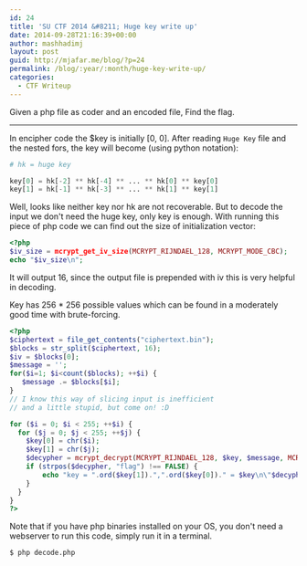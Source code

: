 ```yaml
---
id: 24
title: 'SU CTF 2014 &#8211; Huge key write up'
date: 2014-09-28T21:16:39+00:00
author: mashhadimj
layout: post
guid: http://mjafar.me/blog/?p=24
permalink: /blog/:year/:month/huge-key-write-up/
categories:
  - CTF Writeup
---
```


Given a php file as coder and an encoded file, Find the flag.

------

In encipher code the $key is initially [0, 0]. After reading `Huge Key` file and the nested fors, the key will become (using python notation):

```python
# hk = huge key

key[0] = hk[-2] ** hk[-4] ** ... ** hk[0] ** key[0]
key[1] = hk[-1] ** hk[-3] ** ... ** hk[1] ** key[1]
```

Well, looks like neither key nor hk are not recoverable. But to decode the input we don't need the huge key, only key is enough.
With running this piece of php code we can find out the size of initialization vector:


```php
<?php
$iv_size = mcrypt_get_iv_size(MCRYPT_RIJNDAEL_128, MCRYPT_MODE_CBC);
echo "$iv_size\n";
```

It will output 16, since the output file is prepended with iv this is very helpful in decoding.

Key has 256 * 256 possible values which can be found in a moderately good time with brute-forcing.

```php
<?php
$ciphertext = file_get_contents("ciphertext.bin");
$blocks = str_split($ciphertext, 16);
$iv = $blocks[0];
$message = '';
for($i=1; $i<count($blocks); ++$i) {
   $message .= $blocks[$i];
}
// I know this way of slicing input is inefficient
// and a little stupid, but come on! :D

for ($i = 0; $i < 255; ++$i) {
  for ($j = 0; $j < 255; ++$j) {
    $key[0] = chr($i);
    $key[1] = chr($j);
    $decypher = mcrypt_decrypt(MCRYPT_RIJNDAEL_128, $key, $message, MCRYPT_MODE_CBC, $iv);
    if (strpos($decypher, "flag") !== FALSE) {
        echo "key = ".ord($key[1]).",".ord($key[0])." = $key\n\"$decypher\"\n";
    }
  }
}
?>
```

Note that if you have php binaries installed on your OS, you don't need a webserver to run this code, simply run it in a terminal.

```bash
$ php decode.php
```
